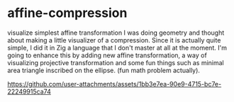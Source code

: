 # affine-compression
visualize simplest affine transformation </b>
I was doing geometry and thought about making a little visualizer of a compression. </b>
Since it is actually quite simple, I did it in Zig a language that I don't master at all at the moment. </b>
I'm going to enhance this by adding new affine transformation, a way of visualizing projective transformation and some fun things such as minimal area triangle inscribed on the ellipse. </b>
(fun math problem actually).


https://github.com/user-attachments/assets/1bb3e7ea-90e9-4715-bc7e-22249915ca74

